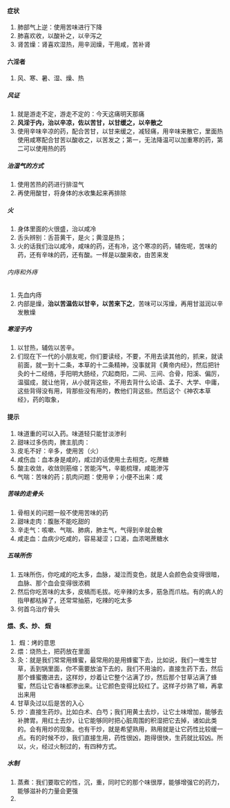 #### 症状
1. 肺部气上逆：使用苦味进行下降
2. 肺喜欢收，以酸补之，以辛泻之
3. 肾苦燥：肾喜欢湿热，用辛润燥，干用咸，苦补肾
#### 六淫者
1. 风、寒、暑、湿、燥、热
##### 风证
1. 就是游走不定，游走不定的：今天这痛明天那痛
2. **风淫于内，治以辛凉，佐以苦甘，以甘缓之，以辛散之**
3. 使用辛味辛凉的药，配合苦甘，以甘来缓之，减轻痛，用辛味来散它，里面热使用咸寒配合甘苦以酸收之，以苦发之；第一，无法降温可以加重寒的药，第二可以使用热的药
##### 治湿气的方式
1. 使用苦热的药进行排湿气
2. 再使用酸甘，将身体的水收集起来再排除
##### 火
1. 身体里面的火很盛，治以咸冷
2. 舌头辨别：舌苔黄干，是火；黄湿是热；
3. 火的话我们治以咸冷，咸味的药，还有冷，这个寒凉的药，辅佐呢，苦味的药，还有辛味的药，还有酸。一样是以酸来收，由苦来发
###### 内痔和外痔
1. 先血内痔
2. 内部是燥，**治以苦温佐以甘辛，以苦来下之**，苦味可以泻燥，再用甘滋润以辛发散燥
##### 寒淫于内
1. 以甘热，辅佐以苦辛。
2. 们现在下一代的小朋友呢，你们要读经，不要，不用去读其他的，抓来，就读前面，就一到十二条，本草的十二条精神，没事就背《黄帝内经》，然后把针灸的十二经络，手阳明大肠经，穴起商阳，二间、三间、合骨，阳溪、偏厉，温骝成，就让他背，从小就背这些，不用去背什么论语、孟子、大学、中庸，这些背得没有用，背那些没有用的，教他们背这些。然后这个《神农本草经》，药的取象，
#### 提示
1. 味道重的可以入药。味道轻只能甘淡渗利
2. 甜味过多伤肉，脾主肌肉：
3. 皮毛不好：辛多，使用苦（火）
4. 咸伤血：血本身是咸的，咸过的话使用土去相克，吃蔗糖
5. 酸主收敛，收敛则筋缩；苦能泻气，辛能梳理，咸能渗泻
6. 气喘：苦味的药；肌肉问题：使用辛；小便不出来：咸
##### 苦味的走骨头
1. 骨相关的问题一般不使用苦味的药
2. 甜味走肉：腹胀不能吃甜的
3. 辛走气：咳嗽、气喘、肺病，肺主气，气得到辛就会散
4. 咸走血：血病少吃咸的，容易凝涩；口渴，血浓喝蔗糖水
##### 五味所伤
1. 五味所伤，你吃咸的吃太多，血脉，凝泣而变色，就是人会颜色会变得很暗，血脉、那个血会变得很浓稠
2. 然后你吃苦味的太多，皮槁而毛拔。吃辛辣的太多，筋急而爪枯。有的病人的指甲都枯掉了，还常常抽筋，吃辣的吃太多
3. 何首乌治疗骨头
#### 煨、炙、炒、 煆
1.  煆：烤的意思
2. 煨：烧热土，把药放在里面
3. 灸：就是我们常常用蜂蜜，最常用的是用蜂蜜下去，比如说，我们一堆生甘草，丢到锅里面，你不需要放油下去的，我们不用油的，直接生药下去，然后那个蜂蜜撒进去，这样炒，炒着让它整个沾满了炒，然后那个甘草沾满了蜂蜜，然后让它香味都渗出来。让它颜色变得比较红了。这样子炒熟了嘛，再拿出来用
4. 甘草灸过以后是苦的入心
5. 炒：直接生药炒。比如白术、白芍；我们用黄土去炒，让它土味增加，能够去补脾胃。用红土去炒，让它能够同时把心脏周围的积湿把它去掉，诸如此类的。会有用炒的现象。也有干炒，就是希望熟用，熟用就是让它药性比较缓一点。有的时候不炒，我们直接生用，药性很凶，跑得很快，生药就比较凶。所以，火，经过火制过的，有四种方式。
##### 水制
1. 蒸煮：我们要取它的性，沉，重，同时它的那个味很厚，能够增强它的药力，能够滋补的力量会更强
2. 